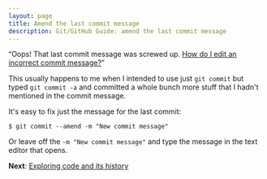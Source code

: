 ```yaml
---
layout: page
title: Amend the last commit message
description: Git/GitHub Guide: amend the last commit message
---
```


&ldquo;Oops!  That last commit message was screwed up.
[How do I edit an incorrect commit message?](http://stackoverflow.com/questions/179123/how-do-i-edit-an-incorrect-commit-message-in-git)&rdquo;

This usually happens to me when I intended to use just `git commit`
but typed `git commit -a` and committed a whole bunch more stuff
that I hadn't mentioned in the commit message.

It's easy to fix just the message for the last commit:

    $ git commit --amend -m "New commit message"
    
Or leave off the `-m "New commit message"` and type the message in the
text editor that opens.    

**Next**: [Exploring code and its history](exploring_code.html)
